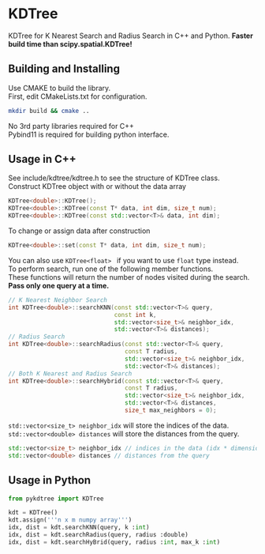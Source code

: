 # KDTree
KDTree for K Nearest Search and Radius Search in C++ and Python. **Faster build time than scipy.spatial.KDTree!**

## Building and Installing
Use CMAKE to build the library. \
First, edit CMakeLists.txt for configuration.
```bash
mkdir build && cmake ..
```
No 3rd party libraries required for C++ \
Pybind11 is required for building python interface.

## Usage in C++
See include/kdtree/kdtree.h to see the structure of KDTree class. \
Construct KDTree object with or without the data array
```C++
KDTree<double>::KDTree();
KDTree<double>::KDTree(const T* data, int dim, size_t num);
KDTree<double>::KDTree(const std::vector<T>& data, int dim); 
```
To change or assign data after construction
```C++
KDTree<double>::set(const T* data, int dim, size_t num);
```
You can also use ```KDTree<float> ``` if you want to use ```float``` type instead. \
To perform search, run one of the following member functions. \
These functions will return the number of nodes visited during the search. \
**Pass only one query at a time.**
```C++
// K Nearest Neighbor Search
int KDTree<double>::searchKNN(const std::vector<T>& query, 
                              const int k,
                              std::vector<size_t>& neighbor_idx,
                              std::vector<T>& distances);
// Radius Search
int KDTree<double>::searchRadius(const std::vector<T>& query, 
                                 const T radius,
                                 std::vector<size_t>& neighbor_idx,
                                 std::vector<T>& distances);
// Both K Nearest and Radius Search
int KDTree<double>::searchHybrid(const std::vector<T>& query, 
                                 const T radius,
                                 std::vector<size_t>& neighbor_idx,
                                 std::vector<T>& distances,
                                 size_t max_neighbors = 0);
```
```std::vector<size_t> neighbor_idx``` will store the indices of the data. \
```std::vector<double> distances``` will store the distances from the query. 
``` C++
std::vector<size_t> neighbor_idx // indices in the data (idx * dimension)
std::vector<double> distances // distances from the query
```
## Usage in Python
```Python
from pykdtree import KDTree

kdt = KDTree()
kdt.assign('''n x m numpy array''')
idx, dist = kdt.searchKNN(query, k :int)
idx, dist = kdt.searchRadius(query, radius :double)
idx, dist = kdt.searchHyBrid(query, radius :int, max_k :int)
```
